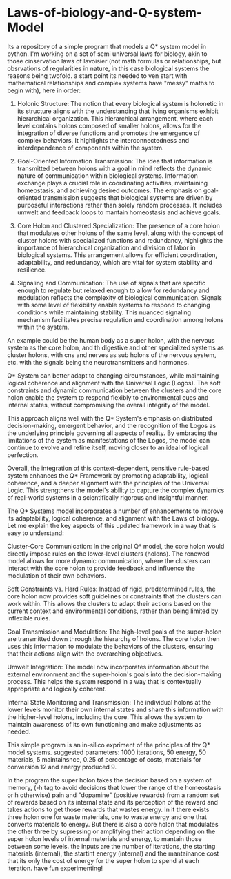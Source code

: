 # Laws-of-biology-and-Q-system-Model
Its a repository of a simple program that models a Q* system model in python.
I'm working on a set of semi universal laws for biology, akin to those cinservation laws of lavoisier (not math formulas or relationships, but obsrvations of regularities in nature, in this case biological systems the reasons being twofold. a start point its needed to ven start with mathematical relationships and complex systems have "messy" maths to begin with), here in order:  

1. Holonic Structure: The notion that every biological system is holonetic in its structure aligns with the understanding that living organisms exhibit hierarchical organization. This hierarchical arrangement, where each level contains holons composed of smaller holons, allows for the integration of diverse functions and promotes the emergence of complex behaviors. It highlights the interconnectedness and interdependence of components within the system.

2. Goal-Oriented Information Transmission: The idea that information is transmitted between holons with a goal in mind reflects the dynamic nature of communication within biological systems. Information exchange plays a crucial role in coordinating activities, maintaining homeostasis, and achieving desired outcomes. The emphasis on goal-oriented transmission suggests that biological systems are driven by purposeful interactions rather than solely random processes. It includes umwelt and feedback loops to mantain homeostasis and achieve goals.

3. Core Holon and Clustered Specialization: The presence of a core holon that modulates other holons of the same level, along with the concept of cluster holons with specialized functions and redundancy, highlights the importance of hierarchical organization and division of labor in biological systems. This arrangement allows for efficient coordination, adaptability, and redundancy, which are vital for system stability and resilience.

4. Signaling and Communication: The use of signals that are specific enough to regulate but relaxed enough to allow for redundancy and modulation reflects the complexity of biological communication. Signals with some level of flexibility enable systems to respond to changing conditions while maintaining stability. This nuanced signaling mechanism facilitates precise regulation and coordination among holons within the system. 

An example could be the human body as a super holon, with the nervous system as the core holon, and th digestive and other specialized systems as cluster holons, with cns and nerves as sub holons of the nervous system, etc. with the signals being the neurotransmitters and hormones.

Q* System can better adapt to changing circumstances, while maintaining logical coherence and alignment with the Universal Logic (Logos). The soft constraints and dynamic communication between the clusters and the core holon enable the system to respond flexibly to environmental cues and internal states, without compromising the overall integrity of the model.

This approach aligns well with the Q* System's emphasis on distributed decision-making, emergent behavior, and the recognition of the Logos as the underlying principle governing all aspects of reality. By embracing the limitations of the system as manifestations of the Logos, the model can continue to evolve and refine itself, moving closer to an ideal of logical perfection.

Overall, the integration of this context-dependent, sensitive rule-based system enhances the Q* Framework by promoting adaptability, logical coherence, and a deeper alignment with the principles of the Universal Logic. This strengthens the model's ability to capture the complex dynamics of real-world systems in a scientifically rigorous and insightful manner.

The Q* Systems model incorporates a number of enhancements to improve its adaptability, logical coherence, and alignment with the Laws of biology. Let me explain the key aspects of this updated framework in a way that is easy to understand:

Cluster-Core Communication: In the original Q* model, the core holon would directly impose rules on the lower-level clusters (holons). The renewed model allows for more dynamic communication, where the clusters can interact with the core holon to provide feedback and influence the modulation of their own behaviors.

Soft Constraints vs. Hard Rules: Instead of rigid, predetermined rules, the core holon now provides soft guidelines or constraints that the clusters can work within. This allows the clusters to adapt their actions based on the current context and environmental conditions, rather than being limited by inflexible rules.

Goal Transmission and Modulation: The high-level goals of the super-holon are transmitted down through the hierarchy of holons. The core holon then uses this information to modulate the behaviors of the clusters, ensuring that their actions align with the overarching objectives.

Umwelt Integration: The model now incorporates information about the external environment and the super-holon's goals into the decision-making process. This helps the system respond in a way that is contextually appropriate and logically coherent.

Internal State Monitoring and Transmission: The individual holons at the lower levels monitor their own internal states and share this information with the higher-level holons, including the core. This allows the system to maintain awareness of its own functioning and make adjustments as needed.

This simple program is an in-silico expriment of the principles of thv Q* model systems. suggested parameters: 1000 iterations, 50 energy, 50 materials, 5 maintainsnce, 0.25 of percentage of costs, materials for conversión 12 and energy produced 9.

In the program the super holon takes the decision based on a system of memory, (-h tag to avoid decisions that lower the range of the homeostasis or h otherwise) pain and "dopamine" (positive rewards) from a random set of rewards based on its internal state and its perception of the reward and takes actions to get those rewards that wastes energy. In it there exists three holon one for waste materials, one to waste energy and one that converts materials to energy. But there is also a core holon that modulates the other three by supressing or amplifying their action depending on the super holon levels of internal materials and energy, to mantain those between some levels. the inputs are the number of iterations, the starting materials (internal), the startint energy (internal) and the mantainance cost that its only the cost of energy for the super holon to spend at each iteration. have fun experimenting!
